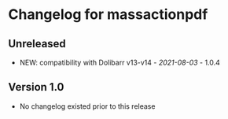 # Changelog for massactionpdf

## Unreleased
- NEW: compatibility with Dolibarr v13-v14 - *2021-08-03* - 1.0.4

## Version 1.0
- No changelog existed prior to this release

